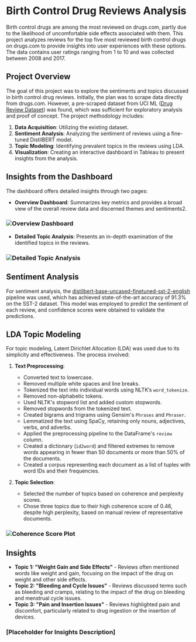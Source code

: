 # Birth Control Drug Reviews Analysis

Birth control drugs are among the most reviewed on drugs.com, partly due to the likelihood of uncomfortable side effects associated with them. This project analyzes reviews for the top five most reviewed birth control drugs on drugs.com to provide insights into user experiences with these options. The data contains user ratings ranging from 1 to 10 and was collected between 2008 and 2017.

## Project Overview

The goal of this project was to explore the sentiments and topics discussed in birth control drug reviews. Initially, the plan was to scrape data directly from drugs.com. However, a pre-scraped dataset from UCI ML ([Drug Review Dataset](https://archive.ics.uci.edu/dataset/462/drug+review+dataset+drugs+com)) was found, which was sufficient for exploratory analysis and proof of concept. The project methodology includes:

1. **Data Acquisition**: Utilizing the existing dataset.
2. **Sentiment Analysis**: Analyzing the sentiment of reviews using a fine-tuned DistilBERT model.
3. **Topic Modeling**: Identifying prevalent topics in the reviews using LDA.
4. **Visualization**: Creating an interactive dashboard in Tableau to present insights from the analysis.

## Insights from the Dashboard

The dashboard offers detailed insights through two pages:

- **Overview Dashboard**: Summarizes key metrics and provides a broad view of the overall review data and discerned themes and sentiments2.
### ![Overview Dashboard](/Users/Abdul/Desktop/Drug-Sentiment-Analysis/Images/db1.png)
- **Detailed Topic Analysis**: Presents an in-depth examination of the identified topics in the reviews.
### ![Detailed Topic Analysis](/Users/Abdul/Desktop/Drug-Sentiment-Analysis/Images/db2.png)

## Sentiment Analysis

For sentiment analysis, the [distilbert-base-uncased-finetuned-sst-2-english](https://huggingface.co/distilbert/distilbert-base-uncased-finetuned-sst-2-english) pipeline was used, which has achieved state-of-the-art accuracy of 91.3% on the SST-2 dataset. This model was employed to predict the sentiment of each review, and confidence scores were obtained to validate the predictions.



## LDA Topic Modeling

For topic modeling, Latent Dirichlet Allocation (LDA) was used due to its simplicity and effectiveness. The process involved:

1. **Text Preprocessing**:
   - Converted text to lowercase.
   - Removed multiple white spaces and line breaks.
   - Tokenized the text into individual words using NLTK’s `word_tokenize`.
   - Removed non-alphabetic tokens.
   - Used NLTK's stopword list and added custom stopwords.
   - Removed stopwords from the tokenized text.
   - Created bigrams and trigrams using Gensim's `Phrases` and `Phraser`.
   - Lemmatized the text using SpaCy, retaining only nouns, adjectives, verbs, and adverbs.
   - Applied the preprocessing pipeline to the DataFrame's `review` column.
   - Created a dictionary (`id2word`) and filtered extremes to remove words appearing in fewer than 50 documents or more than 50% of the documents.
   - Created a corpus representing each document as a list of tuples with word IDs and their frequencies.

2. **Topic Selection**:
   - Selected the number of topics based on coherence and perplexity scores.
   - Chose three topics due to their high coherence score of 0.46, despite high perplexity, based on manual review of representative documents.

### ![Coherence Score Plot](/Users/Abdul/Desktop/Drug-Sentiment-Analysis/Images/Cs.png)

## Insights

- **Topic 1: "Weight Gain and Side Effects"** - Reviews often mentioned words like weight and gain, focusing on the impact of the drug on weight and other side effects.
- **Topic 2: "Bleeding and Cycle Issues"** - Reviews discussed terms such as bleeding and cramps, relating to the impact of the drug on bleeding and menstrual cycle issues.
- **Topic 3: "Pain and Insertion Issues"** - Reviews highlighted pain and discomfort, particularly related to drug ingestion or the insertion of devices.

### [Placeholder for Insights Description]
